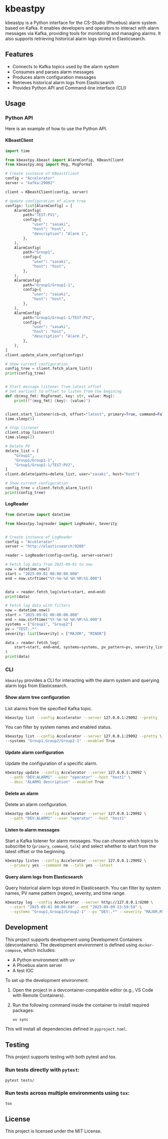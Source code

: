 # kbeastpy

kbeastpy is a Python interface for the CS-Studio (Phoebus) alarm system based on Kafka. It enables developers and operators to interact with alarm messages via Kafka, providing tools for monitoring and managing alarms. It also supports retrieving historical alarm logs stored in Elasticsearch.

## Features

- Connects to Kafka topics used by the alarm system
- Consumes and parses alarm messages
- Produces alarm configuration messages
- Retrieves historical alarm logs from Elasticsearch
- Provides Python API and Command-line interface (CLI)

## Usage

### Python API

Here is an example of how to use the Python API.

#### KBeastClient

```python
import time

from kbeastpy.kbeast import AlarmConfig, KBeastClient
from kbeastpy.msg import Msg, MsgFormat

# Create instance of KBeastClient
config = "Accelerator"
server = "kafka:29092"

client = KBeastClient(config, server)

# Update configuration of alarm tree
configs: list[AlarmConfig] = [
    AlarmConfig(
        path="TEST:PV1",
        config={
            "user": "sasaki",
            "host": "host",
            "description": "Alarm 1",
        },
    ),
    AlarmConfig(
        path="Group1",
        config={
            "user": "sasaki",
            "host": "host",
        },
    ),
    AlarmConfig(
        path="Group1/Group1-1",
        config={
            "user": "sasaki",
            "host": "host",
        },
    ),
    AlarmConfig(
        path="Group1/Group1-1/TEST:PV2",
        config={
            "user": "sasaki",
            "host": "host",
            "description": "Alarm 2",
        },
    ),
]
client.update_alarm_config(configs)

# Show current configuration
config_tree = client.fetch_alarm_list()
print(config_tree)


# Start message listener from latest offset
# Set earliest to offset to listen from the begining
def cb(msg_fmt: MsgFormat, key: str, value: Msg):
    print(f"{msg_fmt} {key}: {value}")


client.start_listener(cb=cb, offset="latest", primary=True, command=False, talk=False)
time.sleep(5)

# Stop listener
client.stop_listener()
time.sleep(2)

# Delete PV
delete_list = [
    "Group1",
    "Group1/Group1-1",
    "Group1/Group1-1/TEST:PV2",
]
client.delete(paths=delete_list, user="sasaki", host="host")

# Show current configuration
config_tree = client.fetch_alarm_list()
print(config_tree)
```

#### LogReader

```python
from datetime import datetime

from kbeastpy.logreader import LogReader, Severity


# Create instance of LogReader
config = "Accelerator"
server = "http://elasticsearch:9200"

reader = LogReader(config=config, server=server)

# Fetch log data from 2025-09-01 to now
now = datetime.now()
start = "2025-09-01 00:00:00.000"
end = now.strftime("%Y-%m-%d %H:%M:%S.000")


data = reader.fetch_log(start=start, end=end)
print(data)

# Fetch log data with filters
now = datetime.now()
start = "2025-09-01 00:00:00.000"
end = now.strftime("%Y-%m-%d %H:%M:%S.000")
systems = ["Group1", "Group2"]
pv = "TEST:.*"
severity: list[Severity] = ["MAJOR", "MINOR"]

data = reader.fetch_log(
    start=start, end=end, systems=systems, pv_pattern=pv, severity_list=severity
)
print(data)
```

### CLI

`kbeastpy` provides a CLI for interacting with the alarm system and querying alarm logs from Elasticsearch.

#### Show alarm tree configuration

List alarms from the specified Kafka topic.

```bash
kbeastpy list --config Accelerator --server 127.0.0.1:29092 --pretty
```

You can filter by system names and enabled status.

```bash
kbeastpy list --config Accelerator --server 127.0.0.1:29092 --pretty \
--systems "Group1,Group2/Group2-1" --enabled True
```

#### Update alarm configuration

Update the configuration of a specific alarm.

```bash
kbeastpy update --config Accelerator --server 127.0.0.1:29092 \
  --path "DEV:ALARM1" --user "operator" --host "host1" \
  --desc "ALARM1 description" --enabled True
```

#### Delete an alarm

Delete an alarm configuration.

```bash
kbeastpy delete --config Accelerator --server 127.0.0.1:29092 \
  --path "DEV:ALARM1" --user "operator" --host "host1"
```

#### Listen to alarm messages

Start a Kafka listener for alarm messages. You can choose which topics to subscribe to (`primary`, `command`, `talk`) and select whether to start from the latest offset or the beginning.

```bash
kbeastpy listen --config Accelerator --server 127.0.0.1:29092 \
  --primary yes --command no --talk yes --latest
```

#### Query alarm logs from Elasticsearch

Query historical alarm logs stored in Elasticsearch. You can filter by system names, PV name pattern (regex), severity, and time range.

```bash
kbeastpy log --config Accelerator --server http://127.0.0.1:9200 \
  --start "2025-09-01 00:00:00" --end "2025-09-09 23:59:59" \
  --systems "Group1,Group2/Group2-1" --pv "DEV:.*" --severity "MAJOR,MINOR" --pretty
```

## Development

This project supports development using Development Containers (devcontainers). The development environment is defined using `docker-compose`, which includes:

- A Python environment with uv
- A Phoebus alarm server
- A test IOC

To set up the development environment:

1. Open the project in a devcontainer-compatible editor (e.g., VS Code with Remote Containers).
2. Run the following command inside the container to install required packages:

   ```bash
   uv sync
   ```

This will install all dependencies defined in `pyproject.toml`.

## Testing

This project supports testing with both pytest and tox.

### Run tests directly with `pytest`:

```bash
pytest tests/
```

### Run tests across multiple environments using `tox`:

```bash
tox
```

## License

This project is licensed under the MIT License.
